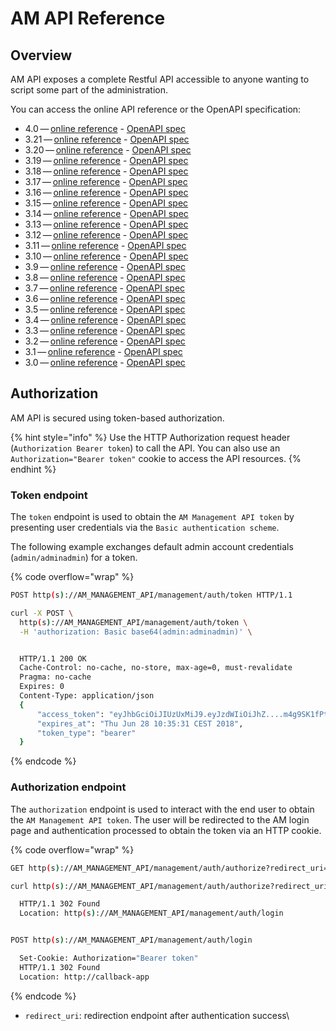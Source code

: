 # AM API Reference

## Overview

AM API exposes a complete Restful API accessible to anyone wanting to script some part of the administration.

You can access the online API reference or the OpenAPI specification:

* 4.0 — [online reference](https://docs.gravitee.io/am/current/management-api/4.0/index.html) - [OpenAPI spec](https://docs.gravitee.io/am/current/management-api/4.0/swagger.json)
* 3.21 — [online reference](https://docs.gravitee.io/am/current/management-api/3.21/index.html) - [OpenAPI spec](https://docs.gravitee.io/am/current/management-api/3.21/swagger.json)
* 3.20 — [online reference](https://docs.gravitee.io/am/current/management-api/3.20/index.html) - [OpenAPI spec](https://docs.gravitee.io/am/current/management-api/3.20/swagger.json)
* 3.19 — [online reference](https://docs.gravitee.io/am/current/management-api/3.19/index.html) - [OpenAPI spec](https://docs.gravitee.io/am/current/management-api/3.19/swagger.json)
* 3.18 — [online reference](https://docs.gravitee.io/am/current/management-api/3.18/index.html) - [OpenAPI spec](https://docs.gravitee.io/am/current/management-api/3.18/swagger.json)
* 3.17 — [online reference](https://docs.gravitee.io/am/current/management-api/3.17/index.html) - [OpenAPI spec](https://docs.gravitee.io/am/current/management-api/3.17/swagger.json)
* 3.16 — [online reference](https://docs.gravitee.io/am/current/management-api/3.16/index.html) - [OpenAPI spec](https://docs.gravitee.io/am/current/management-api/3.16/swagger.json)
* 3.15 — [online reference](https://docs.gravitee.io/am/current/management-api/3.15/index.html) - [OpenAPI spec](https://docs.gravitee.io/am/current/management-api/3.15/swagger.json)
* 3.14 — [online reference](https://docs.gravitee.io/am/current/management-api/3.14/index.html) - [OpenAPI spec](https://docs.gravitee.io/am/current/management-api/3.14/swagger.json)
* 3.13 — [online reference](https://docs.gravitee.io/am/current/management-api/3.13/index.html) - [OpenAPI spec](https://docs.gravitee.io/am/current/management-api/3.13/swagger.json)
* 3.12 — [online reference](https://docs.gravitee.io/am/current/management-api/3.12/index.html) - [OpenAPI spec](https://docs.gravitee.io/am/current/management-api/3.12/swagger.json)
* 3.11 — [online reference](https://docs.gravitee.io/am/current/management-api/3.11/index.html) - [OpenAPI spec](https://docs.gravitee.io/am/current/management-api/3.11/swagger.json)
* 3.10 — [online reference](https://docs.gravitee.io/am/current/management-api/3.10/index.html) - [OpenAPI spec](https://docs.gravitee.io/am/current/management-api/3.10/swagger.json)
* 3.9 — [online reference](https://docs.gravitee.io/am/current/management-api/3.9/index.html) - [OpenAPI spec](https://docs.gravitee.io/am/current/management-api/3.9/swagger.json)
* 3.8 — [online reference](https://docs.gravitee.io/am/current/management-api/3.8/index.html) - [OpenAPI spec](https://docs.gravitee.io/am/current/management-api/3.8/swagger.json)
* 3.7 — [online reference](https://docs.gravitee.io/am/current/management-api/3.7/index.html) - [OpenAPI spec](https://docs.gravitee.io/am/current/management-api/3.7/swagger.json)
* 3.6 — [online reference](https://docs.gravitee.io/am/current/management-api/3.6/index.html) - [OpenAPI spec](https://docs.gravitee.io/am/current/management-api/3.6/swagger.json)
* 3.5 — [online reference](https://docs.gravitee.io/am/current/management-api/3.5/index.html) - [OpenAPI spec](https://docs.gravitee.io/am/current/management-api/3.5/swagger.json)
* 3.4 — [online reference](https://docs.gravitee.io/am/current/management-api/3.4/index.html) - [OpenAPI spec](https://docs.gravitee.io/am/current/management-api/3.4/swagger.json)
* 3.3 — [online reference](https://docs.gravitee.io/am/current/management-api/3.3/index.html) - [OpenAPI spec](https://docs.gravitee.io/am/current/management-api/3.3/swagger.json)
* 3.2 — [online reference](https://docs.gravitee.io/am/current/management-api/3.2/index.html) - [OpenAPI spec](https://docs.gravitee.io/am/current/management-api/3.2/swagger.json)
* 3.1 — [online reference](https://docs.gravitee.io/am/current/management-api/3.1/index.html) - [OpenAPI spec](https://docs.gravitee.io/am/current/management-api/3.1/swagger.json)
* 3.0 — [online reference](https://docs.gravitee.io/am/current/management-api/3.0/index.html) - [OpenAPI spec](https://docs.gravitee.io/am/current/management-api/3.0/swagger.json)

## Authorization

AM API is secured using token-based authorization.

{% hint style="info" %}
Use the HTTP Authorization request header (`Authorization Bearer token`) to call the API. You can also use an `Authorization="Bearer token"` cookie to access the API resources.
{% endhint %}

### Token endpoint

The `token` endpoint is used to obtain the `AM Management API token` by presenting user credentials via the `Basic authentication scheme`.

The following example exchanges default admin account credentials (`admin/adminadmin`) for a token.

{% code overflow="wrap" %}
```sh
POST http(s)://AM_MANAGEMENT_API/management/auth/token HTTP/1.1

curl -X POST \
  http(s)://AM_MANAGEMENT_API/management/auth/token \
  -H 'authorization: Basic base64(admin:adminadmin)' \


  HTTP/1.1 200 OK
  Cache-Control: no-cache, no-store, max-age=0, must-revalidate
  Pragma: no-cache
  Expires: 0
  Content-Type: application/json
  {
      "access_token": "eyJhbGciOiJIUzUxMiJ9.eyJzdWIiOiJhZ....m4g9SK1fPtcPTLmbxWZDyP1hV9vjdsLdA",
      "expires_at": "Thu Jun 28 10:35:31 CEST 2018",
      "token_type": "bearer"
  }
```
{% endcode %}

### Authorization endpoint

The `authorization` endpoint is used to interact with the end user to obtain the `AM Management API token`. The user will be redirected to the AM login page and authentication processed to obtain the token via an HTTP cookie.

{% code overflow="wrap" %}
```sh
GET http(s)://AM_MANAGEMENT_API/management/auth/authorize?redirect_uri=http://callback-app HTTP/1.1

curl http(s)://AM_MANAGEMENT_API/management/auth/authorize?redirect_uri=http://callback-app

  HTTP/1.1 302 Found
  Location: http(s)://AM_MANAGEMENT_API/management/auth/login


POST http(s)://AM_MANAGEMENT_API/management/auth/login

  Set-Cookie: Authorization="Bearer token"
  HTTP/1.1 302 Found
  Location: http://callback-app
```
{% endcode %}

* `redirect_uri`: redirection endpoint after authentication success\
